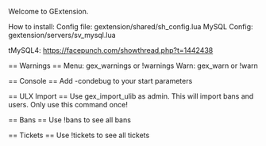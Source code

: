 Welcome to GExtension.

How to install:
Config file: gextension/shared/sh_config.lua
MySQL Config: gextension/servers/sv_mysql.lua

tMySQL4: https://facepunch.com/showthread.php?t=1442438

== Warnings ==
Menu: gex_warnings or !warnings
Warn: gex_warn <steamid64> <reason> or !warn <player> <reason>

== Console ==
Add -condebug to your start parameters

== ULX Import ==
Use gex_import_ulib as admin. This will import bans and users. Only use this command once!

== Bans ==
Use !bans to see all bans

== Tickets ==
Use !tickets to see all tickets